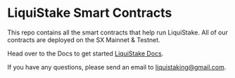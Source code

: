 # LiquiStake Smart Contracts

This repo contains all the smart contracts that help run LiquiStake. All of our contracts are deployed on the SX Mainnet & Testnet.

Head over to the Docs to get started [LiquiStake Docs](https://docs.liquistake.xyz).

If you have any questions, please send an email to [liquistaking@gmail.com](mailto:liquistaking@gmail.com).
